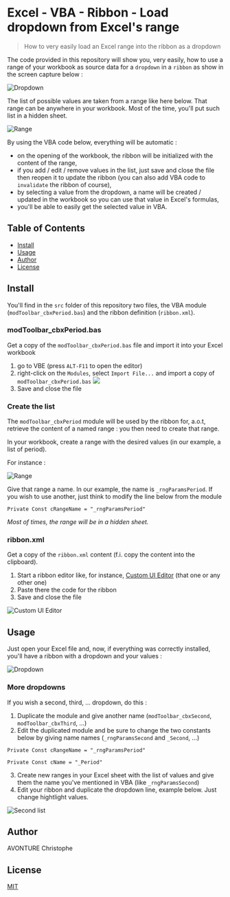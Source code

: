 # Excel - VBA - Ribbon - Load dropdown from Excel's range

> How to very easily load an Excel range into the ribbon as a dropdown

The code provided in this repository will show you, very easily, how to use a range of your workbook as source data for a `dropdown` in a `ribbon` as show in the screen capture below :

![Dropdown](images/ribbon_1.png)

The list of possible values are taken from a range like here below. That range can be anywhere in your workbook. Most of the time, you'll put such list in a hidden sheet.

![Range](images/ribbon_2.png)

By using the VBA code below, everything will be automatic :

* on the opening of the workbook, the ribbon will be initialized with the content of the range,
* if you add / edit / remove values in the list, just save and close the file then reopen it to update the ribbon (you can also add VBA code to `invalidate` the ribbon of course),
* by selecting a value from the dropdown, a name will be created / updated in the workbook so you can use that value in Excel's formulas,
* you'll be able to easily get the selected value in VBA.

## Table of Contents

- [Install](#install)
- [Usage](#usage)
- [Author](#author)
- [License](#license)

## Install

You'll find in the `src` folder of this repository two files, the VBA module (`modToolbar_cbxPeriod.bas`) and the ribbon definition (`ribbon.xml`).

### modToolbar_cbxPeriod.bas

Get a copy of the `modToolbar_cbxPeriod.bas` file and import it into your Excel workbook

1. go to VBE (press `ALT-F11` to open the editor)
2. right-click on the `Modules`, select `Import File...` and import a copy of `modToolbar_cbxPeriod.bas`
	![](images/vbe_import.png)
3. Save and close the file

### Create the list

The `modToolbar_cbxPeriod` module will be used by the ribbon for, a.o.t, retrieve the content of a named range : you then need to create that range.

In your workbook, create a range with the desired values (in our example, a list of period).

For instance :

![Range](images/range.png)

Give that range a name. In our example, the name is `_rngParamsPeriod`. If you wish to use another, just think to modify the line below from the module

```vbnet
Private Const cRangeName = "_rngParamsPeriod"
```

*Most of times, the range will be in a hidden sheet.*

### ribbon.xml

Get a copy of the `ribbon.xml` content (f.i. copy the content into the clipboard).

1. Start a ribbon editor like, for instance, [Custom UI Editor](http://openxmldeveloper.org/blog/b/openxmldeveloper/archive/2006/05/26/customuieditor.aspx) (that one or any other one)
2. Paste there the code for the ribbon
3. Save and close the file

![Custom UI Editor](images/ui_editor.png)

## Usage

Just open your Excel file and, now, if everything was correctly installed, you'll have a ribbon with a dropdown and your values :

![Dropdown](images/ribbon_1.png)

### More dropdowns

If you wish a second, third, ... dropdown, do this :

1. Duplicate the module and give another name (`modToolbar_cbxSecond`, `modToolbar_cbxThird`, ...)
2. Edit the duplicated module and be sure to change the two constants below by giving name names (`_rngParamsSecond` and `_Second`, ...)

```vbnet
Private Const cRangeName = "_rngParamsPeriod"

Private Const cName = "_Period"
```
3. Create new ranges in your Excel sheet with the list of values and give them the name you've mentioned in VBA (like `_rngParamsSecond`)
4. Edit your ribbon and duplicate the dropdown line, example below. Just change hightlight values.

![Second list](images/ui_editor_second.png)

## Author

AVONTURE Christophe

## License

[MIT](LICENSE)